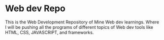 # Web dev Repo
 This is the Web Development Repository of Mine Web dev learnings. Where I will be pushing all the programs of different topics of Web dev tools like HTML, CSS, JAVASCRIPT, and frameworks.
